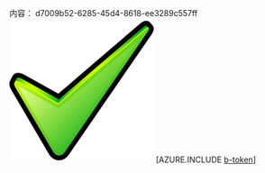 内容： d7009b52-6285-45d4-8618-ee3289c557ff![图像](f4f9c4d2-a0c1-4507-bc5b-d33ee38ef764.png)
[AZURE.INCLUDE [b-token](24f4975d-7e41-4070-89fa-87e40fddb873.md)]
